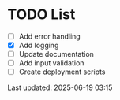 # TODO List

- [ ] Add error handling
- [x] Add logging
- [ ] Update documentation
- [ ] Add input validation
- [ ] Create deployment scripts

Last updated: 2025-06-19 03:15
